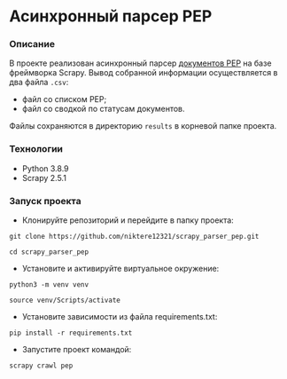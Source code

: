 # Асинхронный парсер PEP

### Описание
В проекте реализован асинхронный парсер [документов PEP](https://peps.python.org/ "Index of Python Enhancement Proposals (PEPs)") на базе фреймворка Scrapy.
Вывод собранной информации осуществляется в два файла ```.csv```:
- файл со списком PEP;
- файл со сводкой по статусам документов.  

Файлы сохраняются в директорию ```results``` в корневой папке проекта.

### Технологии
- Python 3.8.9
- Scrapy 2.5.1

### Запуск проекта
- Клонируйте репозиторий и перейдите в папку проекта:
```
git clone https://github.com/niktere12321/scrapy_parser_pep.git
```
```
cd scrapy_parser_pep
```
- Установите и активируйте виртуальное окружение:
```
python3 -m venv venv
```
```
source venv/Scripts/activate
```
- Установите зависимости из файла requirements.txt:
```
pip install -r requirements.txt
```
- Запустите проект командой:
```
scrapy crawl pep
```